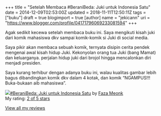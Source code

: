 +++
title = "Setelah Membaca #BeraniBeda: Juki untuk Indonesia Satu"
date = 2014-12-09T02:53:00Z
updated = 2018-11-11T12:50:11Z
tags = ["buku"]
draft = true
blogimport = true 
[author]
	name = "jekicann"
	uri = "https://www.blogger.com/profile/04171796069233081594"
+++

Agak sedikit kecewa setelah membaca buku ini. Saya mengikuti kisah juki dari komik mahasiswa dkv sampai komik-komik si Juki di social media.  
  
Saya pikir akan membaca sebuah komik, ternyata disipin cerita pendek mengenai awal kisah hidup Juki. Kekonyolan orang tua Juki (bang Mamat) dan keluarganya. perjalan hidup juki dari brojol hingga mencalonkan diri menjadi presiden.  
  
Saya kurang terhibur dengan adanya buku ini, walau kualitas gambar lebih bagus dibandingkan komik dkv dalam 4 kotak, dan komik “NGAMPUS!!! Buka-bukaan aib mahasiswa”.  
  
[![](https://d.gr-assets.com/books/1405625410m/22738008.jpg)](https://www.goodreads.com/book/show/22738008-beranibeda)[#BeraniBeda: Juki untuk Indonesia Satu](https://www.goodreads.com/book/show/22738008-beranibeda) by [Faza Meonk](https://www.goodreads.com/author/show/5447850.Faza_Meonk)  
My rating: [2 of 5 stars](https://www.goodreads.com/review/show/1126238170)  
  
[View all my reviews](https://www.goodreads.com/review/list/6276652-jaka-santana)

